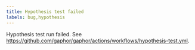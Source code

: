 ```yaml
---
title: Hypothesis test failed
labels: bug,hypothesis
---
```

Hypothesis test run failed.
See https://github.com/gaphor/gaphor/actions/workflows/hypothesis-test.yml.
